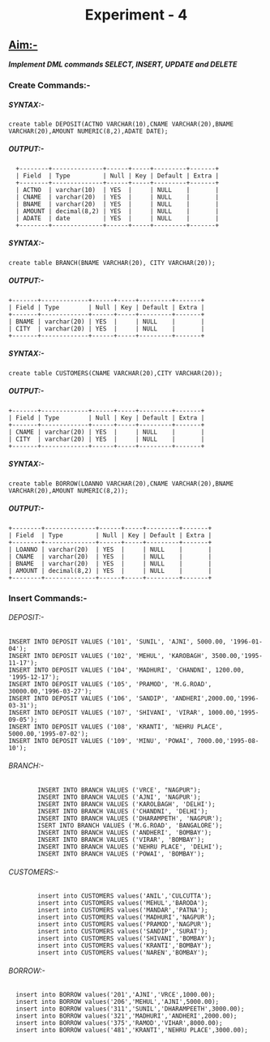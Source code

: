 <h1 align = center>Experiment - 4</h1>

## <u>Aim:-</u>
<i><b>Implement DML commands SELECT, INSERT, UPDATE and DELETE</b></i>

### Create Commands:-

##### SYNTAX:-
`create table DEPOSIT(ACTNO VARCHAR(10),CNAME VARCHAR(20),BNAME VARCHAR(20),AMOUNT NUMERIC(8,2),ADATE DATE);`

##### OUTPUT:-

      +--------+--------------+------+-----+---------+-------+
      | Field  | Type         | Null | Key | Default | Extra |
      +--------+--------------+------+-----+---------+-------+
      | ACTNO  | varchar(10)  | YES  |     | NULL    |       |
      | CNAME  | varchar(20)  | YES  |     | NULL    |       |
      | BNAME  | varchar(20)  | YES  |     | NULL    |       |
      | AMOUNT | decimal(8,2) | YES  |     | NULL    |       |
      | ADATE  | date         | YES  |     | NULL    |       |
      +--------+--------------+------+-----+---------+-------+
      
##### SYNTAX:-
    create table BRANCH(BNAME VARCHAR(20), CITY VARCHAR(20));
    
##### OUTPUT:-

    +-------+-------------+------+-----+---------+-------+
    | Field | Type        | Null | Key | Default | Extra |
    +-------+-------------+------+-----+---------+-------+
    | BNAME | varchar(20) | YES  |     | NULL    |       |
    | CITY  | varchar(20) | YES  |     | NULL    |       |
    +-------+-------------+------+-----+---------+-------+

##### SYNTAX:-
    create table CUSTOMERS(CNAME VARCHAR(20),CITY VARCHAR(20));

##### OUTPUT:-
    +-------+-------------+------+-----+---------+-------+
    | Field | Type        | Null | Key | Default | Extra |
    +-------+-------------+------+-----+---------+-------+
    | CNAME | varchar(20) | YES  |     | NULL    |       |
    | CITY  | varchar(20) | YES  |     | NULL    |       |
    +-------+-------------+------+-----+---------+-------+
##### SYNTAX:-
`create table BORROW(LOANNO VARCHAR(20),CNAME VARCHAR(20),BNAME VARCHAR(20),AMOUNT NUMERIC(8,2));`
##### OUTPUT:-
    +--------+--------------+------+-----+---------+-------+
    | Field  | Type         | Null | Key | Default | Extra |
    +--------+--------------+------+-----+---------+-------+
    | LOANNO | varchar(20)  | YES  |     | NULL    |       |
    | CNAME  | varchar(20)  | YES  |     | NULL    |       |
    | BNAME  | varchar(20)  | YES  |     | NULL    |       |
    | AMOUNT | decimal(8,2) | YES  |     | NULL    |       |
    +--------+--------------+------+-----+---------+-------+
### Insert Commands:-

###### DEPOSIT:-
    INSERT INTO DEPOSIT VALUES ('101', 'SUNIL', 'AJNI', 5000.00, '1996-01-04');
    INSERT INTO DEPOSIT VALUES ('102', 'MEHUL', 'KAROBAGH', 3500.00,'1995-11-17');
    INSERT INTO DEPOSIT VALUES ('104', 'MADHURI', 'CHANDNI', 1200.00, '1995-12-17');
    INSERT INTO DEPOSIT VALUES ('105', 'PRAMOD', 'M.G.ROAD', 30000.00,'1996-03-27');
    INSERT INTO DEPOSIT VALUES ('106', 'SANDIP', 'ANDHERI',2000.00,'1996-03-31');
    INSERT INTO DEPOSIT VALUES ('107', 'SHIVANI', 'VIRAR', 1000.00,'1995-09-05');
    INSERT INTO DEPOSIT VALUES ('108', 'KRANTI', 'NEHRU PLACE', 5000.00,'1995-07-02');
    INSERT INTO DEPOSIT VALUES ('109', 'MINU', 'POWAI', 7000.00,'1995-08-10'); 

###### BRANCH:-
            INSERT INTO BRANCH VALUES ('VRCE', "NAGPUR");
            INSERT INTO BRANCH VALUES ('AJNI', 'NAGPUR');
            INSERT INTO BRANCH VALUES ('KAROLBAGH', 'DELHI');
            INSERT INTO BRANCH VALUES ('CHANDNI', 'DELHI');
            INSERT INTO BRANCH VALUES ('DHARAMPETH', 'NAGPUR');
            ISERT INTO BRANCH VALUES ('M.G.ROAD', 'BANGALORE');
            INSERT INTO BRANCH VALUES ('ANDHERI', 'BOMBAY');
            INSERT INTO BRANCH VALUES ('VIRAR', 'BOMBAY'); 
            INSERT INTO BRANCH VALUES ('NEHRU PLACE', 'DELHI');
            INSERT INTO BRANCH VALUES ('POWAI', 'BOMBAY'); 
                     
###### CUSTOMERS:-
            insert into CUSTOMERS values('ANIL','CULCUTTA');
            insert into CUSTOMERS values('MEHUL','BARODA');
            insert into CUSTOMERS values('MANDAR','PATNA');
            insert into CUSTOMERS values('MADHURI','NAGPUR');
            insert into CUSTOMERS values('PRAMOD','NAGPUR');
            insert into CUSTOMERS values('SANDIP','SURAT');
            insert into CUSTOMERS values('SHIVANI','BOMBAY');
            insert into CUSTOMERS values('KRANTI','BOMBAY');
            insert into CUSTOMERS values('NAREN','BOMBAY');

###### BORROW:-
      insert into BORROW values('201','AJNI','VRCE',1000.00);
      insert into BORROW values('206','MEHUL','AJNI',5000.00);
      insert into BORROW values('311','SUNIL','DHARAMPEETH',3000.00);
      insert into BORROW values('321','MADHURI','ANDHERI',2000.00);
      insert into BORROW values('375','RAMOD','VIHAR',8000.00);
      insert into BORROW values('481','KRANTI','NEHRU PLACE',3000.00);
